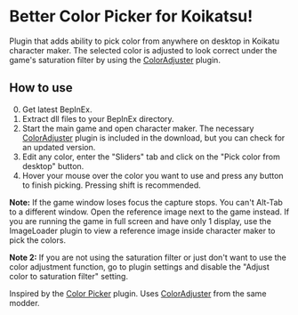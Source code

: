 # Better Color Picker for Koikatsu!
Plugin that adds ability to pick color from anywhere on desktop in Koikatu character maker. The selected color is adjusted to look correct under the game's saturation filter by using the [ColorAdjuster](https://koikoi.happy.nu/#!plugin_color_adjuster.md) plugin.

## How to use
0. Get latest BepInEx.
1. Extract dll files to your BepInEx directory.
2. Start the main game and open character maker. The necessary [ColorAdjuster](https://koikoi.happy.nu/#!plugin_color_adjuster.md) plugin is included in the download, but you can check for an updated version.
3. Edit any color, enter the "Sliders" tab and click on the "Pick color from desktop" button.
4. Hover your mouse over the color you want to use and press any button to finish picking. Pressing shift is recommended.

**Note:** If the game window loses focus the capture stops. You can't Alt-Tab to a different window. Open the reference image next to the game instead. If you are running the game in full screen and have only 1 display, use the ImageLoader plugin to view a reference image inside character maker to pick the colors.

**Note 2:** If you are not using the saturation filter or just don't want to use the color adjustment function, go to plugin settings and disable the "Adjust color to saturation filter" setting.

Inspired by the [Color Picker](https://koikoi.happy.nu/#!plugin_color_picker.md) plugin.
Uses [ColorAdjuster](https://koikoi.happy.nu/#!plugin_color_adjuster.md) from the same modder.
